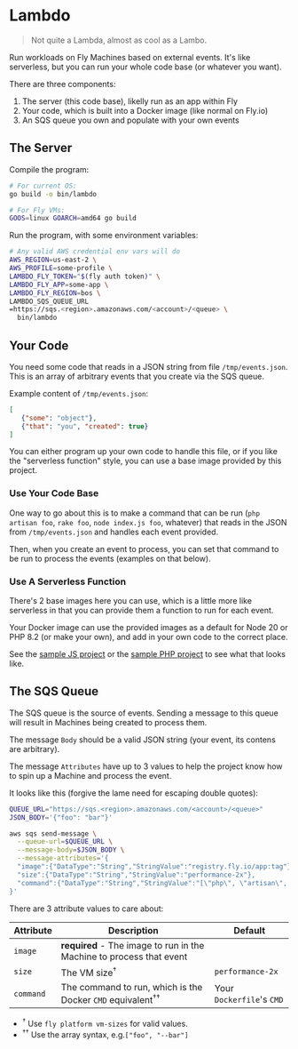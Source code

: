 # Lambdo

> Not quite a Lambda, almost as cool as a Lambo.

Run workloads on Fly Machines based on external events. It's like serverless, but you can run your whole code base (or whatever you want).

There are three components:

1. The server (this code base), likelly run as an app within Fly
2. Your code, which is built into a Docker image (like normal on Fly.io)
3. An SQS queue you own and populate with your own events

## The Server

Compile the program:

```bash
# For current OS:
go build -o bin/lambdo

# For Fly VMs:
GOOS=linux GOARCH=amd64 go build
```

Run the program, with some environment variables:

```bash
# Any valid AWS credential env vars will do
AWS_REGION=us-east-2 \
AWS_PROFILE=some-profile \
LAMBDO_FLY_TOKEN="$(fly auth token)" \
LAMBDO_FLY_APP=some-app \
LAMBDO_FLY_REGION=bos \
LAMBDO_SQS_QUEUE_URL
=https://sqs.<region>.amazonaws.com/<account>/<queue> \
  bin/lambdo
```

## Your Code

You need some code that reads in a JSON string from file `/tmp/events.json`. This is an array of arbitrary events that you create via the SQS queue.

Example content of `/tmp/events.json`:

```json
[
   {"some": "object"},
   {"that": "you", "created": true}
]
```

You can either program up your own code to handle this file, or if you like the "serverless function" style, you can use a base image provided by this project.

### Use Your Code Base

One way to go about this is to make a command that can be run (`php artisan foo`, `rake foo`, `node index.js foo`, whatever)
that reads in the JSON from `/tmp/events.json` and handles each event provided.

Then, when you create an event to process, you can set that command to be run to process the events (examples on that below).

### Use A Serverless Function

There's 2 base images here you can use, which is a little more like serverless in that you can provide them a function to run for each event.

Your Docker image can use the provided images as a default for Node 20 or PHP 8.2 (or make your own), and add in your own code to the correct place.

See the [sample JS project](runtimes/js/sample-project) or the [sample PHP project](runtimes/php/sample-project) to see what that looks like.

## The SQS Queue

The SQS queue is the source of events. Sending a message to this queue will result in Machines being created to process them.

The message `Body` should be a valid JSON string (your event, its contens are arbitrary).

The message `Attributes` have up to 3 values to help the project know how to spin up a Machine and process the event.

It looks like this (forgive the lame need for escaping double quotes):

```bash
QUEUE_URL="https://sqs.<region>.amazonaws.com/<account>/<queue>"
JSON_BODY='{"foo": "bar"}'

aws sqs send-message \
  --queue-url=$QUEUE_URL \
  --message-body=$JSON_BODY \
  --message-attributes='{
  "image":{"DataType":"String","StringValue":"registry.fly.io/app:tag"},
  "size":{"DataType":"String","StringValue":"performance-2x"},
  "command":{"DataType":"String","StringValue":"[\"php\", \"artisan\", \"foo\"]"},
}'
```

There are 3 attribute values to care about:

| Attribute | Description                                                           | Default                  |
|-----------|-----------------------------------------------------------------------|--------------------------|
| `image`   | **required** - The image to run in the Machine to process that event  |                          |
| `size` | The VM size<sup>†</sup>                                               | `performance-2x`         |
| `command` | The command to run, which is the Docker `CMD` equivalent<sup>††</sup> | Your `Dockerfile`'s `CMD` |

- <sup>†</sup> Use `fly platform vm-sizes` for valid values.
- <sup>††</sup> Use the array syntax, e.g.`["foo", "--bar"]`